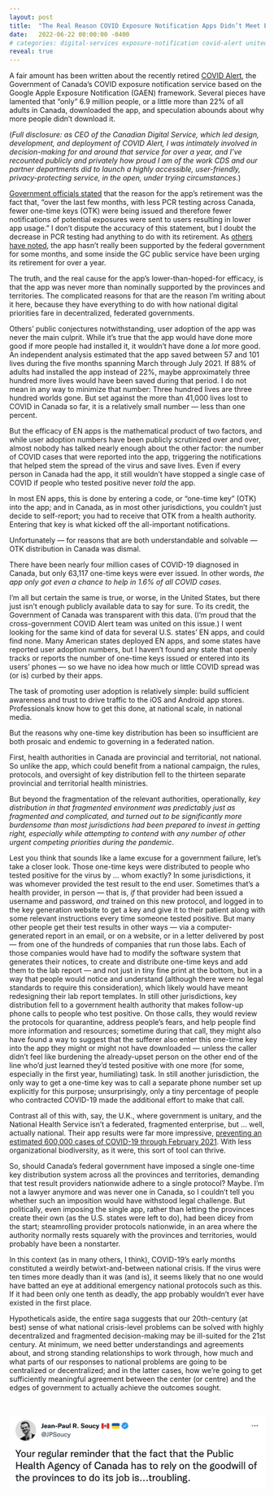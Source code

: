 ```yaml
---
layout: post
title:  "The Real Reason COVID Exposure Notification Apps Didn’t Meet Expectations in North America, And What We Should Learn From Them"
date:   2022-06-22 00:00:00 -0400
# categories: digital-services exposure-notification covid-alert united-states canada federated-governments
reveal: true
---
```


A fair amount has been written about the recently retired [COVID Alert](https://canada.ca/covid-alert), the Government of Canada’s COVID exposure notification service based on the Google Apple Exposure Notification (GAEN) framework. Several pieces have lamented that “only” 6.9 million people, or a little more than 22% of all adults in Canada, downloaded the app, and speculation abounds about why more people didn’t download it.

<!--more--> 

(_Full disclosure: as CEO of the Canadian Digital Service, which led design, development, and deployment of COVID Alert, I was intimately involved in decision-making for and around that service for over a year, and I’ve recounted publicly and privately how proud I am of the work CDS and our partner departments did to launch a highly accessible, user-friendly, privacy-protecting service, in the open, under trying circumstances._)

[Government officials stated](https://www.canada.ca/en/health-canada/news/2022/06/statement-from-health-canada-on-decommissioning-covid-alert.html) that the reason for the app’s retirement was the fact that, “over the last few months, with less PCR testing across Canada, fewer one-time keys (OTK) were being issued and therefore fewer notifications of potential exposures were sent to users resulting in lower app usage.” I don’t dispute the accuracy of this statement, but I doubt the decrease in PCR testing had anything to do with its retirement. As [others have noted](https://www.ctvnews.ca/health/coronavirus/covid-alert-app-still-active-but-rarely-used-to-record-positive-tests-1.5723556), the app hasn’t really been supported by the federal government for some months, and some inside the GC public service have been urging its retirement for over a year.

The truth, and the real cause for the app’s lower-than-hoped-for efficacy, is that the app was never more than nominally supported by the provinces and territories. The complicated reasons for that are the reason I’m writing about it here, because they have everything to do with how national digital priorities fare in decentralized, federated governments.

Others’ public conjectures notwithstanding, user adoption of the app was never the main culprit. While it’s true that the app would have done more good if more people had installed it, it wouldn’t have done a _lot_ more good. An independent analysis estimated that the app saved between 57 and 101 lives during the five months spanning March through July 2021. If 88% of adults had installed the app instead of 22%, maybe approximately three hundred more lives would have been saved during that period. I do not mean in any way to minimize that number: Three hundred lives are three hundred worlds gone. But set against the more than 41,000 lives lost to COVID in Canada so far, it is a relatively small number — less than one percent.

But the efficacy of EN apps is the mathematical product of two factors, and while user adoption numbers have been publicly scrutinized over and over, almost nobody has talked nearly enough about the other factor: the number of COVID cases that were reported into the app, triggering the notifications that helped stem the spread of the virus and save lives. Even if every person in Canada had the app, it still wouldn’t have stopped a single case of COVID if people who tested positive never _told_ the app.

In most EN apps, this is done by entering a code, or “one-time key” (OTK) into the app; and in Canada, as in most other jurisdictions, you couldn’t just decide to self-report; you had to receive that OTK from a health authority. Entering that key is what kicked off the all-important notifications.

Unfortunately — for reasons that are both understandable and solvable — OTK distribution in Canada was dismal.

There have been nearly four million cases of COVID-19 diagnosed in Canada, but only 63,117 one-time keys were ever issued. In other words, _the app only got even a _chance_ to help in 1.6% of all COVID cases_.

I’m all but certain the same is true, or worse, in the United States, but there just isn’t enough publicly available data to say for sure. To its credit, the Government of Canada was transparent with this data. (I’m proud that the cross-government COVID Alert team was united on this issue.) I went looking for the same kind of data for several U.S. states’ EN apps, and could find none. Many American states deployed EN apps, and some states have reported user adoption numbers, but I haven’t found any state that openly tracks or reports the number of one-time keys issued or entered into its users’ phones — so we have no idea how much or little COVID spread was (or is) curbed by their apps.

The task of promoting user adoption is relatively simple: build sufficient awareness and trust to drive traffic to the iOS and Android app stores. Professionals know how to get this done, at national scale, in national media.

But the reasons why one-time key distribution has been so insufficient are both prosaic and endemic to governing in a federated nation.

First, health authorities in Canada are provincial and territorial, not national. So unlike the app, which could benefit from a national campaign, the rules, protocols, and oversight of key distribution fell to the thirteen separate provincial and territorial health ministries.

But beyond the fragmentation of the relevant authorities, operationally, _key distribution in that fragmented environment was predictably just as fragmented and complicated, and turned out to be significantly more burdensome than most jurisdictions had been prepared to invest in getting right, especially while attempting to contend with any number of other urgent competing priorities during the pandemic_.

Lest you think that sounds like a lame excuse for a government failure, let’s take a closer look. Those one-time keys were distributed to people who tested positive for the virus by … whom exactly? In some jurisdictions, it was whomever provided the test result to the end user. Sometimes that’s a health provider, in person — that is, _if_ that provider had been issued a username and password, _and_ trained on this new protocol, and logged in to the key generation website to get a key and give it to their patient along with some relevant instructions every time someone tested positive. But many other people get their test results in other ways — via a computer-generated report in an email, or on a website, or in a letter delivered by post — from one of the hundreds of companies that run those labs. Each of those companies would have had to modify the software system that generates their notices, to create and distribute one-time keys and add them to the lab report — and not just in tiny fine print at the bottom, but in a way that people would notice and understand (although there were no legal standards to require this consideration), which likely would have meant redesigning their lab report templates. In still other jurisdictions, key distribution fell to a government health authority that makes follow-up phone calls to people who test positive. On those calls, they would review the protocols for quarantine, address people’s fears, and help people find more information and resources; sometime during that call, they might also have found a way to suggest that the sufferer also enter this one-time key into the app they might or might not have downloaded — unless the caller didn’t feel like burdening the already-upset person on the other end of the line who’d just learned they’d tested positive with one more (for some, especially in the first year, humiliating) task. In still another jurisdiction, the only way to get a one-time key was to call a separate phone number set up explicitly for this purpose; unsurprisingly, only a tiny percentage of people who contracted COVID-19 made the additional effort to make that call.

Contrast all of this with, say, the U.K., where government is unitary, and the National Health Service isn’t a federated, fragmented enterprise, but … well, actually national. Their app results were far more impressive, [preventing an estimated 600,000 cases of COVID-19 through February 2021](https://www.gov.uk/government/news/nhs-covid-19-app-alerts-17-million-contacts-to-stop-spread-of-covid-19). With less organizational biodiversity, as it were, this sort of tool can thrive.

So, should Canada’s federal government have imposed a single one-time key distribution system across all the provinces and territories, demanding that test result providers nationwide adhere to a single protocol? Maybe. I’m not a lawyer anymore and was never one in Canada, so I couldn’t tell you whether such an imposition would have withstood legal challenge. But politically, even imposing the single app, rather than letting the provinces create their own (as the U.S. states were left to do), had been dicey from the start; steamrolling provider protocols nationwide, in an area where the authority normally rests squarely with the provinces and territories, would probably have been a nonstarter.

In this context (as in many others, I think), COVID-19’s early months constituted a weirdly betwixt-and-between national crisis. If the virus were ten times more deadly than it was (and is), it seems likely that no one would have batted an eye at additional emergency national protocols such as this. If it had been only one tenth as deadly, the app probably wouldn’t ever have existed in the first place.

Hypotheticals aside, the entire saga suggests that our 20th-century (at best) sense of what national crisis-level problems can be solved with highly decentralized and fragmented decision-making may be ill-suited for the 21st century. At minimum, we need better understandings and agreements about, and strong standing relationships to work through, how much and what parts of our responses to national problems are going to be centralized or decentralized; and in the latter cases, how we’re going to get sufficiently meaningful agreement between the center (or centre) and the edges of government to actually achieve the outcomes sought.

<br/>

![“Tweet from Jean Paul R. Soucy, https://twitter.com/jpsoucy/status/1491940398297661443 : Your regular reminder that the fact that the Public Health Agency of Canada has to rely on the goodwill of the provinces to do its job is...troubling.”](/assets/images/jean-paul-soucy-tweet-screenshot.png)
